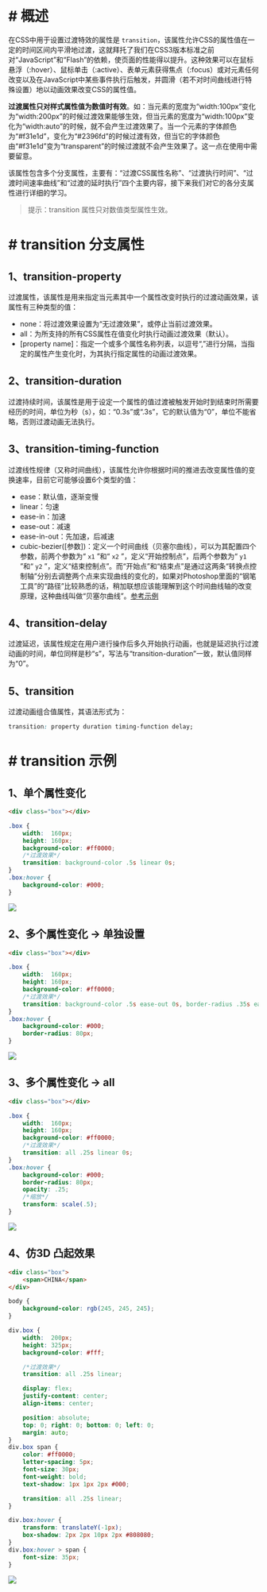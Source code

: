 # # 概述

在CSS中用于设置过渡特效的属性是 `transition`，该属性允许CSS的属性值在一定的时间区间内平滑地过渡，这就拜托了我们在CSS3版本标准之前对“JavaScript”和“Flash”的依赖，使页面的性能得以提升。这种效果可以在鼠标悬浮（:hover）、鼠标单击（:active）、表单元素获得焦点（:focus）或对元素任何改变以及在JavaScript中某些事件执行后触发，并圆滑（若不对时间曲线进行特殊设置）地以动画效果改变CSS的属性值。

**过渡属性只对样式属性值为数值时有效**。如：当元素的宽度为“width:100px”变化为“width:200px”的时候过渡效果能够生效，但当元素的宽度为“width:100px”变化为“width:auto”的时候，就不会产生过渡效果了。当一个元素的字体颜色为“#f31e1d”，变化为“#2396fd”的时候过渡有效，但当它的字体颜色由“#f31e1d”变为“transparent”的时候过渡就不会产生效果了。这一点在使用中需要留意。

该属性包含多个分支属性，主要有：“过渡CSS属性名称”、“过渡执行时间”、“过渡时间速率曲线”和“过渡的延时执行”四个主要内容，接下来我们对它的各分支属性进行详细的学习。

> 提示：transition 属性只对数值类型属性生效。

# # transition 分支属性

## 1、transition-property

过渡属性，该属性是用来指定当元素其中一个属性改变时执行的过渡动画效果，该属性有三种类型的值：

- none：将过渡效果设置为“无过渡效果”，或停止当前过渡效果。
- all：为所支持的所有CSS属性在值变化时执行动画过渡效果（默认）。
- [property name]：指定一个或多个属性名称列表，以逗号“,”进行分隔，当指定的属性产生变化时，为其执行指定属性的动画过渡效果。

## 2、transition-duration

过渡持续时间，该属性是用于设定一个属性的值过渡被触发开始时到结束时所需要经历的时间，单位为秒（s），如：“0.3s”或“.3s”，它的默认值为“0”，单位不能省略，否则过渡动画无法执行。

## 3、transition-timing-function

过渡线性规律（又称时间曲线），该属性允许你根据时间的推进去改变属性值的变换速率，目前它可能够设置6个类型的值：

- ease：默认值，逐渐变慢
- linear：匀速
- ease-in：加速
- ease-out：减速
- ease-in-out：先加速，后减速
- cubic-bezier([参数])：定义一个时间曲线（贝塞尔曲线），可以为其配置四个参数，前两个参数为“ `x1` ”和“ `x2` ”，定义“开始控制点”，后两个参数为“ `y1` ”和“ `y2` ”，定义“结束控制点”。而“开始点”和“结束点”是通过这两条“转换点控制轴”分别去调整两个点来实现曲线的变化的，如果对Photoshop里面的“钢笔工具”的“路径”比较熟悉的话，稍加联想应该能理解到这个时间曲线轴的改变原理，这种曲线叫做“贝塞尔曲线”。[参考示例](http://yisibl.github.io/cubic-bezier/#0,0,1,1)

## 4、transition-delay

过渡延迟，该属性规定在用户进行操作后多久开始执行动画，也就是延迟执行过渡动画的时间，单位同样是秒“s”，写法与“transition-duration”一致，默认值同样为“0”。

## 5、transition

过渡动画组合值属性，其语法形式为：

```css
transition: property duration timing-function delay;
```

# # transition 示例

## 1、单个属性变化

```html
<div class="box"></div>
```

```css
.box {
    width:  160px;
    height: 160px;
    background-color: #ff0000;
    /*过渡效果*/
    transition: background-color .5s linear 0s;
}
.box:hover {
    background-color: #000;
}
```

![](IMGS/transition-1.gif)

## 2、多个属性变化 -> 单独设置

```html
<div class="box"></div>
```

```css
.box {
    width:  160px;
    height: 160px;
    background-color: #ff0000;
    /*过渡效果*/
    transition: background-color .5s ease-out 0s, border-radius .35s ease-in 0s;
}
.box:hover {
    background-color: #000;
    border-radius: 80px;
}
```

![](IMGS/transition-2.gif)

## 3、多个属性变化 -> all

```html
<div class="box"></div>
```

```css
.box {
    width:  160px;
    height: 160px;
    background-color: #ff0000;
    /*过渡效果*/
    transition: all .25s linear 0s;
}
.box:hover {
    background-color: #000;
    border-radius: 80px;
    opacity: .25;
    /*缩放*/
    transform: scale(.5);
}
```

![](IMGS/transition-3.gif)

## 4、仿3D 凸起效果

```html
<div class="box">
    <span>CHINA</span>
</div>
```

```css
body {
    background-color: rgb(245, 245, 245);
}

div.box {
    width:  200px;
    height: 325px;
    background-color: #fff;

    /*过渡效果*/
    transition: all .25s linear;

    display: flex;
    justify-content: center;
    align-items: center;

    position: absolute;
    top: 0; right: 0; bottom: 0; left: 0;
    margin: auto;
}
div.box span {
    color: #ff0000;
    letter-spacing: 5px;
    font-size: 30px;
    font-weight: bold;
    text-shadow: 1px 1px 2px #000;

    transition: all .25s linear;
}

div.box:hover {
    transform: translateY(-1px);
    box-shadow: 2px 2px 10px 2px #808080;
}
div.box:hover > span {
    font-size: 35px;
}
```

![](IMGS/transition-4.gif)











